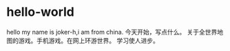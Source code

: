 # hello-world
hello my name is joker-h,i am from china.
今天开始，写点什么。
关于全世界地图的游戏。手机游戏。在网上环游世界。
学习使人进步。

